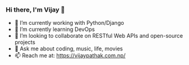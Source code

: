 ### Hi there, I'm Vijay 👋

- 🔭 I’m currently working with Python/Django
- 🌱 I’m currently learning DevOps
- 👯 I’m looking to collaborate on RESTful Web APIs and open-source projects
- 💬 Ask me about coding, music, life, movies
- 📫 Reach me at: https://vijaypathak.com.np/
